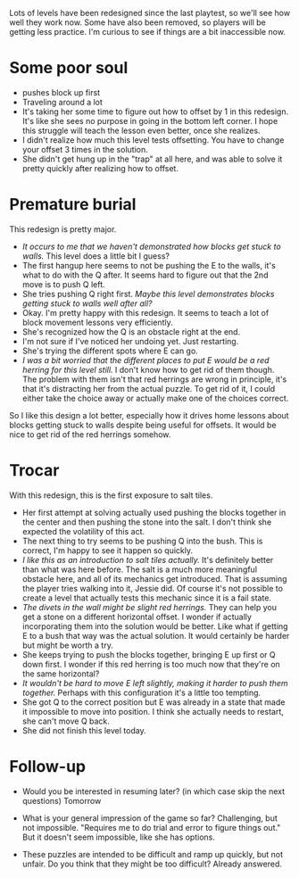 Lots of levels have been redesigned since the last playtest, so we'll see how well they work now.
Some have also been removed, so players will be getting less practice.
I'm curious to see if things are a bit inaccessible now.

# Some poor soul
- pushes block up first
- Traveling around a lot
- It's taking her some time to figure out how to offset by 1 in this redesign.
It's like she sees no purpose in going in the bottom left corner.
I hope this struggle will teach the lesson even better, once she realizes.
- I didn't realize how much this level tests offsetting.
You have to change your offset 3 times in the solution.
- She didn't get hung up in the "trap" at all here, and was able to solve it pretty quickly after realizing how to offset.

# Premature burial
This redesign is pretty major.
- *It occurs to me that we haven't demonstrated how blocks get stuck to walls.*
This level does a little bit I guess?
- The first hangup here seems to not be pushing the E to the walls, it's what to do with the Q after.
It seems hard to figure out that the 2nd move is to push Q left.
- She tries pushing Q right first.
*Maybe this level demonstrates blocks getting stuck to walls well after all?*
- Okay. I'm pretty happy with this redesign.
It seems to teach a lot of block movement lessons very efficiently.
- She's recognized how the Q is an obstacle right at the end.
- I'm not sure if I've noticed her undoing yet. Just restarting.
- She's trying the different spots where E can go.
- *I was a bit worried that the different places to put E would be a red herring for this level still.*
I don't know how to get rid of them though.
The problem with them isn't that red herrings are wrong in principle, it's that it's distracting her from the actual puzzle.
To get rid of it, I could either take the choice away or actually make one of the choices correct.

So I like this design a lot better, especially how it drives home lessons about blocks getting stuck to walls despite being useful for offsets.
It would be nice to get rid of the red herrings somehow.

# Trocar
With this redesign, this is the first exposure to salt tiles.

- Her first attempt at solving actually used pushing the blocks together in the center and then pushing the stone into the salt.
I don't think she expected the volatility of this act.
- The next thing to try seems to be pushing Q into the bush.
This is correct, I'm happy to see it happen so quickly.
- *I like this as an introduction to salt tiles actually.*
It's definitely better than what was here before.
The salt is a much more meaningful obstacle here, and all of its mechanics get introduced.
That is assuming the player tries walking into it, Jessie did.
Of course it's not possible to create a level that actually tests this mechanic since it is a fail state.
- *The divets in the wall might be slight red herrings.*
They can help you get a stone on a different horizontal offset.
I wonder if actually incorporating them into the solution would be better.
Like what if getting E to a bush that way was the actual solution.
It would certainly be harder but might be worth a try.
- She keeps trying to push the blocks together, bringing E up first or Q down first.
I wonder if this red herring is too much now that they're on the same horizontal?
- *It wouldn't be hard to move E left slightly, making it harder to push them together.*
Perhaps with this configuration it's a little too tempting.
- She got Q to the correct position but E was already in a state that made it impossible to move into position.
I think she actually needs to restart, she can't move Q back.
- She did not finish this level today.

# Follow-up
- Would you be interested in resuming later? (in which case skip the next questions)
Tomorrow

- What is your general impression of the game so far?
Challenging, but not impossible.
"Requires me to do trial and error to figure things out."
But it doesn't seem impossible, like she has options.

- These puzzles are intended to be difficult and ramp up quickly, but not unfair. Do you think that they might be too difficult?
Already answered.
